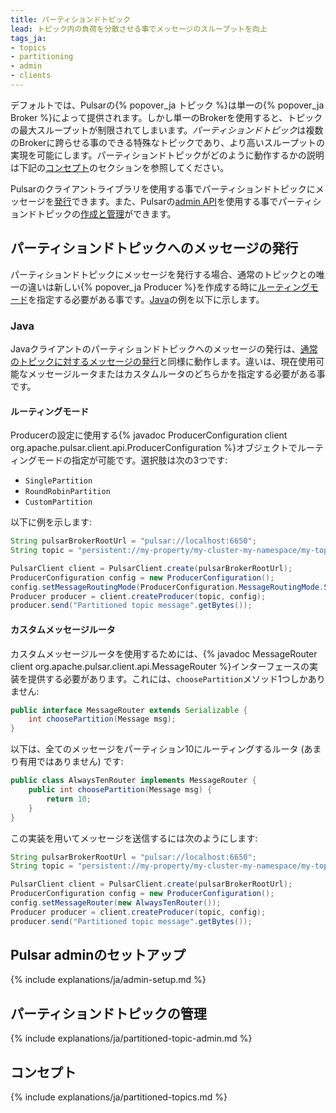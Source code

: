 ```yaml
---
title: パーティションドトピック
lead: トピック内の負荷を分散させる事でメッセージのスループットを向上
tags_ja:
- topics
- partitioning
- admin 
- clients
---
```


<!--

    Licensed to the Apache Software Foundation (ASF) under one
    or more contributor license agreements.  See the NOTICE file
    distributed with this work for additional information
    regarding copyright ownership.  The ASF licenses this file
    to you under the Apache License, Version 2.0 (the
    "License"); you may not use this file except in compliance
    with the License.  You may obtain a copy of the License at

      http://www.apache.org/licenses/LICENSE-2.0

    Unless required by applicable law or agreed to in writing,
    software distributed under the License is distributed on an
    "AS IS" BASIS, WITHOUT WARRANTIES OR CONDITIONS OF ANY
    KIND, either express or implied.  See the License for the
    specific language governing permissions and limitations
    under the License.

-->

デフォルトでは、Pulsarの{% popover_ja トピック %}は単一の{% popover_ja Broker %}によって提供されます。しかし単一のBrokerを使用すると、トピックの最大スループットが制限されてしまいます。*パーティションドトピック*は複数のBrokerに跨らせる事のできる特殊なトピックであり、より高いスループットの実現を可能にします。パーティションドトピックがどのように動作するかの説明は下記の[コンセプト](#コンセプト)のセクションを参照してください。

Pulsarのクライアントライブラリを使用する事でパーティションドトピックにメッセージを[発行](#パーティションドトピックへのメッセージの発行)できます。また、Pulsarの[admin API](../../admin/AdminInterface)を使用する事でパーティションドトピックの[作成と管理](#パーティションドトピックの管理)ができます。

## パーティションドトピックへのメッセージの発行

パーティションドトピックにメッセージを発行する場合、通常のトピックとの唯一の違いは新しい{% popover_ja Producer %}を作成する時に[ルーティングモード](../../getting-started/ConceptsAndArchitecture#ルーティングモード)を指定する必要がある事です。[Java](#java)の例を以下に示します。

### Java

Javaクライアントのパーティションドトピックへのメッセージの発行は、[通常のトピックに対するメッセージの発行](../../clients/Java#producer)と同様に動作します。違いは、現在使用可能なメッセージルータまたはカスタムルータのどちらかを指定する必要がある事です。

#### ルーティングモード

Producerの設定に使用する{% javadoc ProducerConfiguration client org.apache.pulsar.client.api.ProducerConfiguration %}オブジェクトでルーティングモードの指定が可能です。選択肢は次の3つです:

* `SinglePartition`
* `RoundRobinPartition`
* `CustomPartition`

以下に例を示します:

```java
String pulsarBrokerRootUrl = "pulsar://localhost:6650";
String topic = "persistent://my-property/my-cluster-my-namespace/my-topic";

PulsarClient client = PulsarClient.create(pulsarBrokerRootUrl);
ProducerConfiguration config = new ProducerConfiguration();
config.setMessageRoutingMode(ProducerConfiguration.MessageRoutingMode.SinglePartition);
Producer producer = client.createProducer(topic, config);
producer.send("Partitioned topic message".getBytes());
```

#### カスタムメッセージルータ

カスタムメッセージルータを使用するためには、{% javadoc MessageRouter client org.apache.pulsar.client.api.MessageRouter %}インターフェースの実装を提供する必要があります。これには、`choosePartition`メソッド1つしかありません:

```java
public interface MessageRouter extends Serializable {
    int choosePartition(Message msg);
}
```

以下は、全てのメッセージをパーティション10にルーティングするルータ (あまり有用ではありません) です:

```java
public class AlwaysTenRouter implements MessageRouter {
    public int choosePartition(Message msg) {
        return 10;
    }
}
```

この実装を用いてメッセージを送信するには次のようにします:

```java
String pulsarBrokerRootUrl = "pulsar://localhost:6650";
String topic = "persistent://my-property/my-cluster-my-namespace/my-topic";

PulsarClient client = PulsarClient.create(pulsarBrokerRootUrl);
ProducerConfiguration config = new ProducerConfiguration();
config.setMessageRouter(new AlwaysTenRouter());
Producer producer = client.createProducer(topic, config);
producer.send("Partitioned topic message".getBytes());
```


## Pulsar adminのセットアップ

{% include explanations/ja/admin-setup.md %}

## パーティションドトピックの管理

{% include explanations/ja/partitioned-topic-admin.md %}

## コンセプト

{% include explanations/ja/partitioned-topics.md %}
